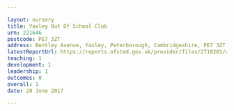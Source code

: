 ```yaml
---

layout: nursery
title: Yaxley Out Of School Club
urn: 221646
postcode: PE7 3ZT
address: Bentley Avenue, Yaxley, Peterborough, Cambridgeshire, PE7 3ZT
latestReportUrl: https://reports.ofsted.gov.uk/provider/files/2710201/urn/221646.pdf
teaching: 1
development: 1
leadership: 1
outcomes: 0
overall: 1
date: 28 June 2017

---
```


